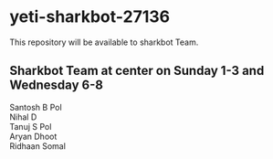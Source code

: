 # yeti-sharkbot-27136
This repository will be available to sharkbot Team.

## Sharkbot Team at center on Sunday 1-3 and Wednesday 6-8
Santosh B Pol <br> 
Nihal D <br>
Tanuj S Pol <br>
Aryan Dhoot <br>
Ridhaan Somal <br>
